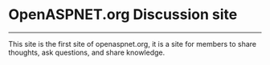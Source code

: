 # OpenASPNET.org Discussion site

* * *


This site is the first site of openaspnet.org, it is a site for members to share thoughts, ask questions, and share knowledge.